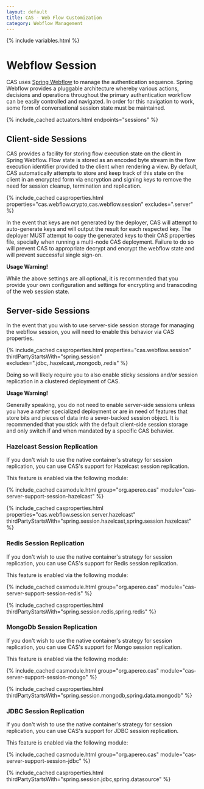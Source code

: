 ```yaml
---
layout: default
title: CAS - Web Flow Customization
category: Webflow Management
---
```


{% include variables.html %}

# Webflow Session

CAS uses [Spring Webflow](https://github.com/spring-projects/spring-webflow) to manage the
authentication sequence. Spring Webflow provides a pluggable architecture whereby various actions,
decisions and operations throughout the primary authentication workflow can be easily controlled
and navigated. In order for this navigation to work, some form of conversational session state must be maintained.

{% include_cached actuators.html endpoints="sessions" %}     

## Client-side Sessions

CAS provides a facility for storing flow execution state on the client in Spring Webflow. Flow state is stored as an encoded byte
stream in the flow execution identifier provided to the client when rendering a view. By default, CAS automatically attempts to store
and keep track of this state on the client in an encrypted form via encryption and signing keys
to remove the need for session cleanup, termination and replication.

{% include_cached casproperties.html properties="cas.webflow.crypto,cas.webflow.session" excludes=".server" %}

In the event that keys are not generated by the deployer, CAS will attempt to auto-generate keys and will output
the result for each respected key. The deployer MUST attempt to copy the generated keys to 
their CAS properties file, specially when running a multi-node CAS deployment. Failure to do so will prevent CAS
to appropriate decrypt and encrypt the webflow state and will prevent successful single sign-on.

<div class="alert alert-warning"><strong>Usage Warning!</strong><p>
While the above settings are all optional, it is recommended that you provide your own 
configuration and settings for encrypting and transcoding of the web session state.</p></div>

## Server-side Sessions

In the event that you wish to use server-side session storage for managing the
webflow session, you will need to enable this behavior
via CAS properties. 

{% include_cached casproperties.html properties="cas.webflow.session" 
thirdPartyStartsWith="spring.session" 
excludes=".jdbc,.hazelcast,.mongodb,.redis" %}

Doing so will likely require you to also enable sticky sessions and/or session replication in a clustered deployment of CAS.

<div class="alert alert-warning"><strong>Usage Warning!</strong><p>
Generally speaking, you do not need to enable server-side sessions unless you have a 
rather specialized deployment or are in need of features that store bits and pieces 
of data into a sever-backed session object. It is recommended that you stick with 
the default client-side session storage and only switch if and when mandated by a specific CAS behavior.</p></div>

### Hazelcast Session Replication

If you don't wish to use the native container's strategy for session replication,
you can use CAS's support for Hazelcast session replication.

This feature is enabled via the following module:

{% include_cached casmodule.html group="org.apereo.cas" module="cas-server-support-session-hazelcast" %}

{% include_cached casproperties.html 
properties="cas.webflow.session.server.hazelcast" 
thirdPartyStartsWith="spring.session.hazelcast,spring.session.hazelcast" %}

### Redis Session Replication

If you don't wish to use the native container's strategy for session replication,
you can use CAS's support for Redis session replication.

This feature is enabled via the following module:

{% include_cached casmodule.html group="org.apereo.cas" module="cas-server-support-session-redis" %}

{% include_cached casproperties.html 
thirdPartyStartsWith="spring.session.redis,spring.redis" %}

### MongoDb Session Replication

If you don't wish to use the native container's strategy for session replication,
you can use CAS's support for Mongo session replication.

This feature is enabled via the following module:

{% include_cached casmodule.html group="org.apereo.cas" module="cas-server-support-session-mongo" %}

{% include_cached casproperties.html 
thirdPartyStartsWith="spring.session.mongodb,spring.data.mongodb" %}

### JDBC Session Replication

If you don't wish to use the native container's strategy for session replication,
you can use CAS's support for JDBC session replication.

This feature is enabled via the following module:

{% include_cached casmodule.html group="org.apereo.cas" module="cas-server-support-session-jdbc" %}

{% include_cached casproperties.html 
thirdPartyStartsWith="spring.session.jdbc,spring.datasource" %}

